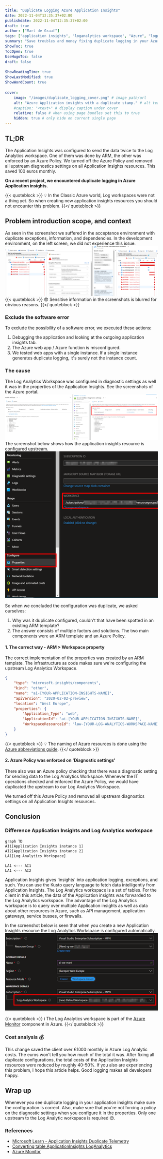 ```yaml
---
title: "Duplicate Logging Azure Application Insights"
date: 2022-11-04T12:35:37+02:00
publishdate: 2022-11-04T12:35:37+02:00
draft: true
author: ["Mart de Graaf"]
tags: ["application insights", "loganalytics workspace", "Azure", "logging", "monitoring", "problemsolving"]
summary: "Save troubles and money fixing duplicate logging in your Azure Application Insights, and Log Analytics Workspace."
ShowToc: true
TocOpen: true
UseHugoToc: false
draft: false

ShowReadingTime: true
ShowLastModified: true
ShowWordCount: true

cover:
    image: "/images/duplicate_logging_cover.png" # image path/url
    alt: "Azure Application insights with a duplicate stamp." # alt text
    #caption: "<text>" # display caption under cover
    relative: false # when using page bundles set this to true
    hidden: true # only hide on current single page
---
```


## TL;DR

The Application Insights was configured to send the data twice to the Log Analytics workspace. One of them was done by ARM, the other was enforced by an Azure Policy.
We turned off the Azure Policy and removed all upstream diagnostics settings on all Application Insights resources. This saved 100 euros monthly.

**On a recent project, we encountered duplicate logging in Azure Application insights.**

{{< quoteblock >}}
:bulb: In the Classic Azure world, Log workspaces were not a thing yet. So when creating new application insights resources you should not encounter this problem.
{{</ quoteblock >}}

## Problem introduction scope, and context

As seen in the screenshot we suffered in the acceptance environment with duplicate exceptions, information, and dependencies. In the development environment, on the left screen, we did not experience this issue.
![Duplicate logging](/images/duplicate-logging.png)
{{< quoteblock >}}
:sunglasses: Sensitive information in the screenshots is blurred for obvious reasons.
{{</ quoteblock >}}

### Exclude the software error

To exclude the possibility of a software error, we executed these actions:

1. Debugging the application and looking at the outgoing application insights tab.
1. The Azure web app / Azure function is misconfigured.
1. We tested web apps with a single instance. If a single instance generates duplicate logging, it's surely not the instance count.

### The cause

The Log Analytics Workspace was configured in diagnostic settings as well it was in the properties of the Application Insights. See the screenshots of the Azure portal.
![Diagnostic settings](/images/diagnostic-settings.png)
The screenshot below shows how the application insights resource is configured upstream.
![Properties Application Insights workspace setting](/images/properties-ai-workspace.png)

So when we concluded the configuration was duplicate, we asked ourselves:

1. Why was it duplicate configured, couldn't that have been spotted in an existing ARM template?
1. The answer consists of multiple factors and solutions. The two main components were an ARM template and an Azure Policy.

#### 1. The correct way - ARM > Workspace property

The correct implementation of the properties was created by an ARM template.
The infrastructure as code makes sure we're configuring the upstream Log Analytics Workspace.

```json {linenos=table}
{
    "type": "microsoft.insights/components",
    "kind": "other",
    "name": "ai-[YOUR-APPLICATION-INSIGHTS-NAME]",
    "apiVersion": "2020-02-02-preview",
    "location": "West Europe",
    "properties": {
        "Application_Type": "web",
        "ApplicationId": "ai-[YOUR-APPLICATION-INSIGHTS-NAME]",
        "WorkspaceResourceId": "law-[YOUR-LOG-ANALYTICS-WORKSPACE-NAME]"
    }
}
```

{{< quoteblock >}}
:bulb: The naming of Azure resources is done using the [Azure abbreviations guide](https://learn.microsoft.com/en-us/azure/cloud-adoption-framework/ready/azure-best-practices/resource-abbreviations).
{{</ quoteblock >}}

#### 2. Azure Policy was enforced on 'Diagnostic settings'

There also was an Azure policy checking that there was a diagnostic setting for sending data to the Log Analytics Workspace.
Whenever the IT operations checked and enforced the Azure Policy, we would have duplicated the upstream to our Log Analytics Workspace.

We turned off this Azure Policy and removed all upstream diagnostics settings on all Application Insights resources.

## Conclusion

### Difference Application Insights and Log Analytics workspace

```mermaid
graph TD
AI1[Application Insights instance 1]
AI2[Application Insights instance 2]
LA1[Log Analytics Workspace]

LA1 <--- AI1
LA1 <--- AI2
```

Application Insights gives 'insights' into application logging, exceptions, and such. You can use the Kusto query language to fetch data intelligently from Application Insights. The Log Analytics workspace is a set of tables. For the client in this article, the data of the Application insights was forwarded to the Log Analytics workspace. The advantage of the Log Analytics workspace is to query over multiple Application insights as well as data about other resources in Azure, such as API management, application gateways, service busses, or firewalls.

In the screenshot below is seen that when you create a new Application Insights resource the Log Analytics Workspace is configured automatically.
![Create Application Insights workspace based](/images/create-ai-workspace-based.png)

{{< quoteblock >}}
:information_source: The Log Analytics workspace is part of the [Azure Monitor](https://learn.microsoft.com/en-gb/azure/azure-monitor/overview) component in Azure.
{{</ quoteblock >}}

### Cost analysis :moneybag:

This change saved the client over &euro;1000 monthly in Azure Log Analytic costs. The euros won't tell you how much of the total it was. After fixing all duplicate configurations, the total costs of the Application Insights resources were reduced by roughly 40-50%. If you also are experiencing this problem, I hope this article helps. Good logging makes all developers happy.

## Wrap up

Whenever you see duplicate logging in your application insights make sure the configuration is correct. Also, make sure that you're not forcing a policy on the diagnostic settings when you configure it in the properties. Only one upstream to the Log Analytic workspace is required :wink:.

### References

- [Microsoft Learn - Application Insights Duplicate Telemetry](https://learn.microsoft.com/en-us/answers/questions/883344/application-insights-duplicate-telemetry.html)
- [Converting table ApplicationInsights LogAnalytics](https://learn.microsoft.com/en-us/azure/azure-monitor/app/convert-classic-resource#apptraces)
- [Azure Monitor](https://learn.microsoft.com/en-gb/azure/azure-monitor/overview)
